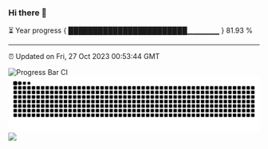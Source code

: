 ### Hi there 👋

⏳ Year progress { ████████████████████████▁▁▁▁▁▁ } 81.93 %

---

⏰ Updated on Fri, 27 Oct 2023 00:53:44 GMT

![Progress Bar CI](https://github.com/liununu/liununu/workflows/Progress%20Bar%20CI/badge.svg)![](https://raw.githubusercontent.com/L1cardo/L1cardo/main/assets/github-contribution-grid-snake.svg)![](https://raw.githubusercontent.com/seesaws/seesaws/main/assets/github-contribution-grid-snake.svg)
